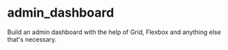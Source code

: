 # admin_dashboard
Build an admin dashboard with the help of Grid, Flexbox and anything else that's necessary.
